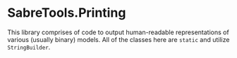 # SabreTools.Printing

This library comprises of code to output human-readable representations of various (usually binary) models. All of the classes here are `static` and utilize `StringBuilder`.
